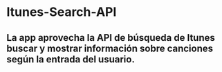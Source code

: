 # Itunes-Search-API

## La app aprovecha la API de búsqueda de Itunes buscar y mostrar información sobre canciones según la entrada del usuario.

